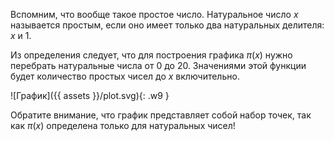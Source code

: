 Вспомним, что вообще такое простое число. Натуральное число $x$ называется простым, если оно имеет только два натуральных делителя: $x$ и $1$.

Из определения следует, что для построения графика $\pi(x)$ нужно перебрать натуральные числа от $0$ до $20$. Значениями этой функции будет количество простых чисел до $x$ включительно.

![График]({{ assets }}/plot.svg){: .w9 }

Обратите внимание, что график представляет собой набор точек, так как $\pi(x)$ определена только для натуральных чисел!